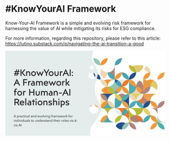 # #KnowYourAI Framework
Know-Your-AI Framework is a simple and evolving risk framework for harnessing the value of AI while mitigating its risks for ESG compliance.

For more information, regarding this repository, please refer to this article: https://lutino.substack.com/p/navigating-the-ai-transition-a-good

![#KnowYourAI](assets/KnowYourAI.png)
